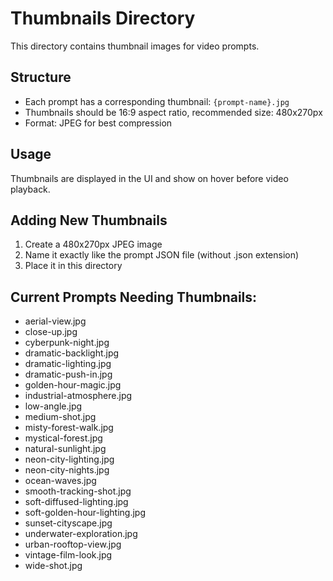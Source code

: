 # Thumbnails Directory

This directory contains thumbnail images for video prompts.

## Structure
- Each prompt has a corresponding thumbnail: `{prompt-name}.jpg`
- Thumbnails should be 16:9 aspect ratio, recommended size: 480x270px
- Format: JPEG for best compression

## Usage
Thumbnails are displayed in the UI and show on hover before video playback.

## Adding New Thumbnails
1. Create a 480x270px JPEG image
2. Name it exactly like the prompt JSON file (without .json extension)
3. Place it in this directory

## Current Prompts Needing Thumbnails:
- aerial-view.jpg
- close-up.jpg
- cyberpunk-night.jpg
- dramatic-backlight.jpg
- dramatic-lighting.jpg
- dramatic-push-in.jpg
- golden-hour-magic.jpg
- industrial-atmosphere.jpg
- low-angle.jpg
- medium-shot.jpg
- misty-forest-walk.jpg
- mystical-forest.jpg
- natural-sunlight.jpg
- neon-city-lighting.jpg
- neon-city-nights.jpg
- ocean-waves.jpg
- smooth-tracking-shot.jpg
- soft-diffused-lighting.jpg
- soft-golden-hour-lighting.jpg
- sunset-cityscape.jpg
- underwater-exploration.jpg
- urban-rooftop-view.jpg
- vintage-film-look.jpg
- wide-shot.jpg
